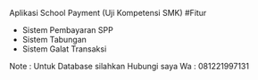 Aplikasi School Payment
(Uji Kompetensi SMK)
#Fitur 
- Sistem Pembayaran SPP
- Sistem Tabungan 
- Sistem Galat Transaksi

Note : Untuk Database silahkan Hubungi saya 
Wa   : 081221997131
